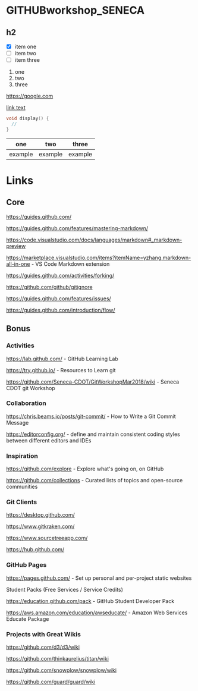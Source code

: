 # GITHUBworkshop_SENECA

## h2

- [x] item one
- [ ] item two
- [ ] item three

1. one
2. two
3. three

https://google.com

[link text](https://google.com)

```cpp
void display() {
  //
}
```  

|one|two|three|
|---|---|-----|
|example|example|example|


# Links

## Core

https://guides.github.com/

https://guides.github.com/features/mastering-markdown/

https://code.visualstudio.com/docs/languages/markdown#_markdown-preview

https://marketplace.visualstudio.com/items?itemName=yzhang.markdown-all-in-one - VS Code Markdown extension

https://guides.github.com/activities/forking/

https://github.com/github/gitignore

https://guides.github.com/features/issues/

https://guides.github.com/introduction/flow/

## Bonus

### Activities

https://lab.github.com/ - GitHub Learning Lab

https://try.github.io/ - Resources to Learn git

https://github.com/Seneca-CDOT/GitWorkshopMar2018/wiki - Seneca CDOT git Workshop

### Collaboration

https://chris.beams.io/posts/git-commit/ - How to Write a Git Commit Message

https://editorconfig.org/ - define and maintain consistent coding styles between different editors and IDEs

### Inspiration

https://github.com/explore - Explore what's going on, on GitHub

https://github.com/collections - Curated lists of topics and open-source communities

### Git Clients

https://desktop.github.com/

https://www.gitkraken.com/

https://www.sourcetreeapp.com/

https://hub.github.com/

### GitHub Pages

https://pages.github.com/ - Set up personal and per-project static websites

Student Packs (Free Services / Service Credits)

https://education.github.com/pack - GitHub Student Developer Pack

https://aws.amazon.com/education/awseducate/ - Amazon Web Services Educate Package

### Projects with Great Wikis

https://github.com/d3/d3/wiki

https://github.com/thinkaurelius/titan/wiki

https://github.com/snowplow/snowplow/wiki

https://github.com/guard/guard/wiki
